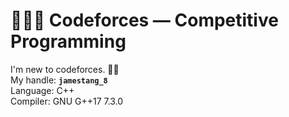 # 👨🏻‍💻 Codeforces — Competitive Programming

I'm new to codeforces. 👶🏻  
My handle: **`jamestang_8`**  
Language: C++  
Compiler: GNU G++17 7.3.0  

